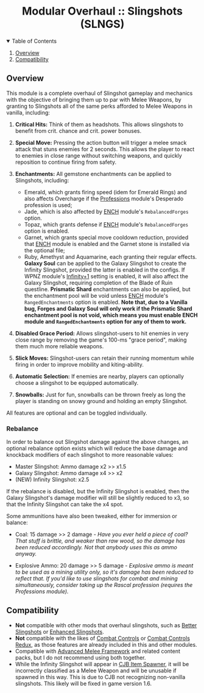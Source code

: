 ﻿
<div align="center">

# Modular Overhaul :: Slingshots (SLNGS)

</div>

<!-- TABLE OF CONTENTS -->
<details open="open" align="left">
  <summary>Table of Contents</summary>
  <ol>
    <li><a href="#overview">Overview</a></li>
    <li><a href="#compatibility">Compatibility</a></li>
  </ol>
</details>

## Overview

This module is a complete overhaul of Slingshot gameplay and mechanics with the objective of bringing them up to par with Melee Weapons, by granting to Slingshots all of the same perks afforded to Melee Weapons in vanilla, including:

1. **Critical Hits:** Think of them as headshots. This allows slingshots to benefit from crit. chance and crit. power bonuses.
2. **Special Move:** Pressing the action button will trigger a melee smack attack that stuns enemies for 2 seconds. This allows the player to react to enemies in close range without switching weapons, and quickly reposition to continue firing from safety.
3. **Enchantments:** All gemstone enchantments can be applied to Slingshots, including:
    - Emerald, which grants firing speed (idem for Emerald Rings) and also affects Overcharge if the [Professions](../Professions) module's Desperado profession is used;
    - Jade, which is also affected by [ENCH](../Enchantments) module's `RebalancedForges` option.
    - Topaz, which grants defense if [ENCH](../Enchantments) module's `RebalancedForges` option is enabled.
    - Garnet, which grants special move cooldown reduction, provided that [ENCH](../Enchantments) module is enabled and the Garnet stone is installed via the optional file;
    - Ruby, Amethyst and Aquamarine, each granting their regular effects.
    **Galaxy Soul** can be applied to the Galaxy Slingshot to create the Infinity Slingshot, provided the latter is enabled in the configs. If WPNZ module's [Infinity+1](../Weapons#infinity-plus-one) setting is enabled, it will also affect the Galaxy Slingshot, requiring completion of the Blade of Ruin questline. **Prismatic Shard** enchantments can also be applied, but the enchantment pool will be void unless [ENCH](../Enchantments#ranged-enchantments) module's `RangedEnchantments` option is enabled.
    **Note that, due to a Vanilla bug, Forges and Galaxy Soul will only work if the Prismatic Shard enchantment pool is not void, which means you must enable ENCH module and `RangedEnchantments` option for any of them to work.**

5. **Disabled Grace Period:** Allows slingshot-users to hit enemies in very close range by removing the game's 100-ms "grace period", making them much more reliable weapons.
6. **Slick Moves:** Slingshot-users can retain their running momentum while firing in order to improve mobility and kiting-ability.
7. **Automatic Selection:** If enemies are nearby, players can optionally choose a slingshot to be equipped automatically.
8. **Snowballs:** Just for fun, snowballs can be thrown freely as long the player is standing on snowy ground and holding an empty Slingshot.

All features are optional and can be toggled individually.

### Rebalance

In order to balance out Slingshot damage against the above changes, an optional rebalance option exists which will reduce the base damage and knockback modifiers of each slingshot to more reasonable values:
- Master Slingshot: Ammo damage x2 >> x1.5
- Galaxy Slingshot: Ammo damage x4 >> x2
- (NEW) Infinity Slingshot: x2.5

If the rebalance is disabled, but the Infinity Slingshot is enabled, then the Galaxy Slingshot's damage modifier will still be slightly reduced to x3, so that the Infinity Slingshot can take the x4 spot.

Some ammunitions have also been tweaked, either for immersion or balance:
- Coal: 15 damage >> 2 damage - *Have you ever held a piece of coal? That stuff is brittle, and weaker than raw wood, so the damage has been reduced accordingly. Not that anybody uses this as ammo anyway.*

- Explosive Ammo: 20 damage >> 5 damage ﻿- *Explosive ammo is meant to be used as a mining utility only, so it's damage has been reduced to reflect that. If you'd like to use slingshots for combat and mining simultaneously, consider taking up the Rascal profession (requires the Professions module).*

## Compatibility

- **Not** compatible with other mods that overhaul slingshots, such as [Better Slingshots][mod:better-slingshots] or [Enhanced Slingshots][mod:enhanced-slingshots].
- **Not** compatible with the likes of [Combat Controls][mod:combat-controls] or [Combat Controls Redux][mod:combat-controls-redux], as those features are already included in this and other modules.
- Compatible with [Advanced Melee Framework][mod:amf] and related content packs, but I do not recommend using both together.
- While the Infinity Slingshot will appear in [CJB Item Spawner][mod:cjb-spawner], it will be incorrectly classified as a Melee Weapon and will be unusable if spawned in this way. This is due to CJB not recognizing non-vanilla slingshots. This likely will be fixed in game version 1.6.

<!-- MARKDOWN LINKS & IMAGES -->

[mod:cjb-spawner]: <https://www.nexusmods.com/stardewvalley/mods/93> "CJB Item Spawner"
[mod:better-slingshots]: <https://www.nexusmods.com/stardewvalley/mods/2067> "Better Slingshots"
[mod:enhanced-slingshots]: <https://www.nexusmods.com/stardewvalley/mods/12763> "Enhanced Slingshots"
[mod:combat-controls]: <https://www.nexusmods.com/stardewvalley/mods/2590> "Combat Controls - Fixed Mouse Click"
[mod:combat-controls-redux]: <https://www.nexusmods.com/stardewvalley/mods/10496> "Combat Controls Redux"
[mod:amf]: <https://www.nexusmods.com/stardewvalley/mods/7886> "Advanced Melee Framework"
[mod:sve]: <https://www.nexusmods.com/stardewvalley/mods/3753> "Stardew Valley Expanded"
